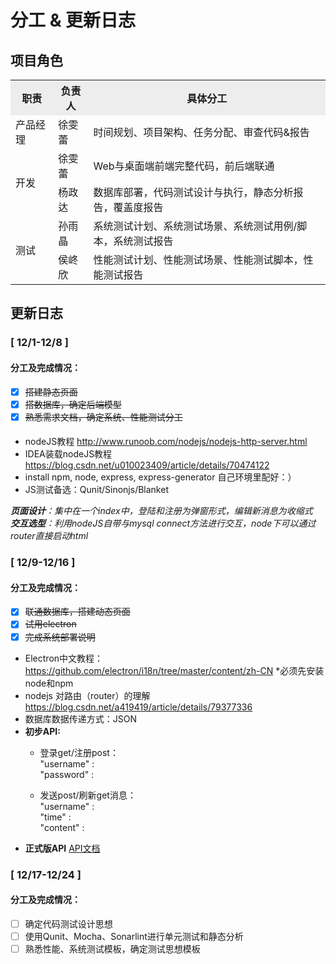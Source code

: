 # 分工 & 更新日志   
## 项目角色
<table width="1000">
	<tr bgcolor="#EDEDED">
		<th>职责</th>
		<th>负责人</th>
		<th>具体分工</th>
	</tr>
	<tr>
		<td>产品经理</td>
		<td>徐雯蕾</td>
		<td>时间规划、项目架构、任务分配、审查代码&报告</td>
	</tr>
	<tr>
		<td rowspan="2">开发</td>
		<td>徐雯蕾</td>
		<td>Web与桌面端前端完整代码，前后端联通</td>
	</tr>
	<tr>
		<td>杨政达</td>
		<td>数据库部署，代码测试设计与执行，静态分析报告，覆盖度报告</td>
	</tr>
	<tr>
		<td rowspan="2">测试</td>
		<td>孙雨晶</td>
		<td>系统测试计划、系统测试场景、系统测试用例/脚本，系统测试报告</td>
	</tr>
	<tr>
		<td>侯峂欣</td>
		<td>性能测试计划、性能测试场景、性能测试脚本，性能测试报告</td>
	</tr>
</table>

## 更新日志
### [ 12/1-12/8 ]
#### 分工及完成情况：
- [x] ~~搭建静态页面~~
- [x] ~~搭数据库，确定后端模型~~
- [x] ~~熟悉需求文档，确定系统、性能测试分工~~

#### 
- nodeJS教程 http://www.runoob.com/nodejs/nodejs-http-server.html
- IDEA装载nodeJS教程 https://blog.csdn.net/u010023409/article/details/70474122
- install npm, node, express, express-generator 自己环境里配好：）
- JS测试备选：Qunit/Sinonjs/Blanket

***页面设计**：集中在一个index中，登陆和注册为弹窗形式，编辑新消息为收缩式*  
***交互选型**：利用nodeJS自带与mysql connect方法进行交互，node下可以通过router直接启动html*    

### [ 12/9-12/16 ]
#### 分工及完成情况：
- [x] ~~联通数据库，搭建动态页面~~
- [x] ~~试用electron~~
- [x] ~~完成系统部署说明~~

- Electron中文教程：https://github.com/electron/i18n/tree/master/content/zh-CN  *必须先安装node和npm
- nodejs 对路由（router）的理解 https://blog.csdn.net/a419419/article/details/79377336
- 数据库数据传递方式：JSON
- **初步API:**
   - 登录get/注册post：   
"username" :   
"password" :   

   - 发送post/刷新get消息：   
"username" :   
"time" :   
"content" :  
 - **正式版API**
 [API文档](./API.md)


### [ 12/17-12/24 ]
#### 分工及完成情况：
- [ ] 确定代码测试设计思想
- [ ] 使用Qunit、Mocha、Sonarlint进行单元测试和静态分析
- [ ] 熟悉性能、系统测试模板，确定测试思想模板